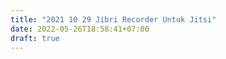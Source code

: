 ```yaml
---
title: "2021 10 29 Jibri Recorder Untuk Jitsi"
date: 2022-05-26T18:58:41+07:00
draft: true
---
```


